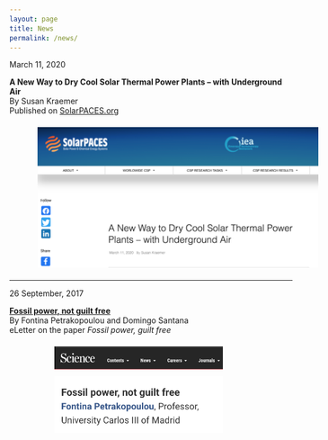 ```yaml
---
layout: page
title: News
permalink: /news/
---
```


March 11, 2020  

**A New Way to Dry Cool Solar Thermal Power Plants – with Underground Air**<br>
By Susan Kraemer <br>
Published on [SolarPACES.org](https://www.solarpaces.org/a-new-way-to-dry-cool-thermal-power-plants-with-underground%E2%80%A8-air/)

[<img src="/files/figs/News2.png" alt="Solarpaces" width="500px" style="float: center;margin-left: 50px;margin-top: 7px;margin-bottom: 5px">](https://www.solarpaces.org/a-new-way-to-dry-cool-thermal-power-plants-with-underground%E2%80%A8-air/)

-------------------------------------------------------------------------------


26 September, 2017

[**Fossil power, not guilt free**](https://science.sciencemag.org/content/356/6340/796/tab-e-letters) <br>
By Fontina Petrakopoulou and Domingo Santana <br>
eLetter on the paper *Fossil power, guilt free*

[<img src="/files/figs/News1b.png" alt="Comment_scienceb" width="300px" style="float: left;margin-left: 80px;margin-top: 7px;margin-bottom: 5px">](https://science.sciencemag.org/content/356/6340/796/tab-e-letters)
[<img src="/files/figs/News1.png" alt="Comment_sciencea" width="300px" style="float: left;margin-left: 80px;margin-top: 7px;margin-bottom: 5px">](https://science.sciencemag.org/content/356/6340/796/tab-e-letters)

